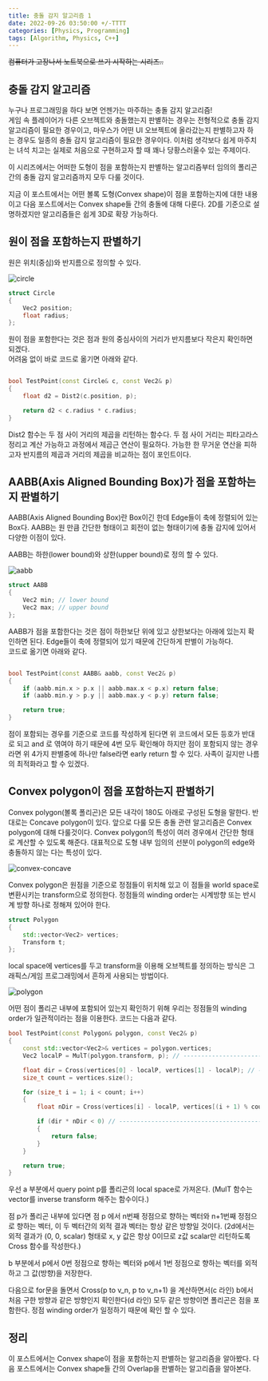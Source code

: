 ```yaml
---
title: 충돌 감지 알고리즘 1
date: 2022-09-26 03:50:00 +/-TTTT
categories: [Physics, Programming]
tags: [Algorithm, Physics, C++]  
---
```


~~컴퓨터가 고장나서 노트북으로 쓰기 시작하는 시리즈..~~

## 충돌 감지 알고리즘

누구나 프로그래밍을 하다 보면 언젠가는 마주하는 충돌 감지 알고리즘!  
게임 속 플레이어가 다른 오브젝트와 충돌했는지 판별하는 경우는 전형적으로 충돌 감지 알고리즘이 필요한 경우이고, 마우스가 어떤 UI 오브젝트에 올라갔는지 판별하고자 하는 경우도 일종의 충돌 감지 알고리즘이 필요한 경우이다. 이처럼 생각보다 쉽게 마주치는 녀석 치고는 실제로 처음으로 구현하고자 할 때 꽤나 당황스러울수 있는 주제이다.  

이 시리즈에서는 어떠한 도형이 점을 포함하는지 판별하는 알고리즘부터 임의의 폴리곤 간의 충돌 감지 알고리즘까지 모두 다룰 것이다.  

지금 이 포스트에서는 어떤 볼록 도형(Convex shape)이 점을 포함하는지에 대한 내용이고 다음 포스트에서는 Convex shape들 간의 충돌에 대해 다룬다. 2D를 기준으로 설명하겠지만 알고리즘들은 쉽게 3D로 확장 가능하다.  

## 원이 점을 포함하는지 판별하기 

원은 위치(중심)와 반지름으로 정의할 수 있다.  

![circle](/assets/img/collision/circle.png)  

```c++
struct Circle
{
    Vec2 position;
    float radius;
};
```

원이 점을 포함한다는 것은 점과 원의 중심사이의 거리가 반지름보다 작은지 확인하면 되겠다.  
어려움 없이 바로 코드로 옮기면 아래와 같다.  

```c++

bool TestPoint(const Circle& c, const Vec2& p)
{
    float d2 = Dist2(c.position, p);

    return d2 < c.radius * c.radius;
}

```

Dist2 함수는 두 점 사이 거리의 제곱을 리턴하는 함수다. 두 점 사이 거리는 피타고라스 정리고 계산 가능하고 과정에서 제곱근 연산이 필요하다. 가능한 한 무거운 연산을 피하고자 반지름의 제곱과 거리의 제곱을 비교하는 점이 포인트이다.  

## AABB(Axis Aligned Bounding Box)가 점을 포함하는지 판별하기

AABB(Axis Aligned Bounding Box)란 Box이긴 한데 Edge들이 축에 정렬되어 있는 Box다. AABB는 원 만큼 간단한 형태이고 회전이 없는 형태이기에 충돌 감지에 있어서 다양한 이점이 있다.  

AABB는 하한(lower bound)와 상한(upper bound)로 정의 할 수 있다. 

![aabb](/assets/img/collision/aabb.png)  

```c++
struct AABB
{
    Vec2 min; // lower bound
    Vec2 max; // upper bound
};
```

AABB가 점을 포함한다는 것은 점이 하한보단 위에 있고 상한보다는 아래에 있는지 확인하면 된다. Edge들이 축에 정렬되어 있기 때문에 간단하게 판별이 가능하다.  
코드로 옮기면 아래와 같다.  

```c++

bool TestPoint(const AABB& aabb, const Vec2& p)
{
    if (aabb.min.x > p.x || aabb.max.x < p.x) return false;
    if (aabb.min.y > p.y || aabb.max.y < p.y) return false;

    return true;
}

```

점이 포함되는 경우를 기준으로 코드를 작성하게 된다면 위 코드에서 모든 등호가 반대로 되고 and 로 엮여야 하기 때문에 4번 모두 확인해야 하지만 점이 포함되지 않는 경우라면 위 4가지 판별중에 하나만 false라면 early return 할 수 있다. 사족이 길지만 나름의 최적화라고 할 수 있겠다.  

## Convex polygon이 점을 포함하는지 판별하기

Convex polygon(볼록 폴리곤)은 모든 내각이 180도 아래로 구성된 도형을 말한다. 반대로는 Concave polygon이 있다. 앞으로 다룰 모든 충돌 관련 알고리즘은 Convex polygon에 대해 다룰것이다. Convex polygon의 특성이 여러 경우에서 간단한 형태로 계산할 수 있도록 해준다. 대표적으로 도형 내부 임의의 선분이 polygon의 edge와 충돌하지 않는 다는 특성이 있다.  

![convex-concave](/assets/img/collision/convex-concave.png)  

Convex polygon은 원점을 기준으로 정점들이 위치해 있고 이 점들을 world space로 변환시키는 transform으로 정의한다. 정점들의 winding order는 시계방향 또는 반시계 방향 하나로 정해져 있어야 한다.

```c++
struct Polygon
{
    std::vector<Vec2> vertices;
    Transform t;
};
```

local space에 vertices를 두고 transform을 이용해 오브젝트를 정의하는 방식은 그래픽스/게임 프로그래밍에서 흔하게 사용되는 방법이다.  

![polygon](/assets/img/collision/polygon.png)  

어떤 점이 폴리곤 내부에 포함되어 있는지 확인하기 위해 우리는 정점들의 winding order가 일관적이라는 점을 이용한다. 코드는 다음과 같다.  

```c++
bool TestPoint(const Polygon& polygon, const Vec2& p)
{
    const std::vector<Vec2>& vertices = polygon.vertices;
    Vec2 localP = MulT(polygon.transform, p); // ----------------------------------------- a

    float dir = Cross(vertices[0] - localP, vertices[1] - localP); // -------------------- b
    size_t count = vertices.size();

    for (size_t i = 1; i < count; i++)
    {
        float nDir = Cross(vertices[i] - localP, vertices[(i + 1) % count] - localP); // - c

        if (dir * nDir < 0) // ----------------------------------------------------------- d
        {
            return false;
        }
    }

    return true;
}
```

우선 a 부분에서 query point p를 폴리곤의 local space로 가져온다. (MulT 함수는 vector를 inverse transform 해주는 함수이다.)  

점 p가 폴리곤 내부에 있다면 점 p 에서 n번째 정점으로 향하는 벡터와 n+1번째 정점으로 향하는 벡터, 이 두 벡터간의 외적 결과 벡터는 항상 같은 방향일 것이다. (2d에서는 외적 결과가 (0, 0, scalar) 형태로 x, y 값은 항상 0이므로 z값 scalar만 리턴하도록 Cross 함수를 작성한다.)  

b 부분에서 p에서 0번 정점으로 향하는 벡터와 p에서 1번 정점으로 향하는 벡터를 외적하고 그 값(방향)을 저장한다.  

다음으로 for문을 돌면서 Cross(p to v_n, p to v_n+1) 을 계산하면서(c 라인) b에서 처음 구한 방향과 같은 방향인지 확인한다(d 라인) 모두 같은 방향이면 폴리곤은 점을 포함한다. 정점 winding order가 일정하기 때문에 확인 할 수 있다.

## 정리

이 포스트에서는 Convex shape이 점을 포함하는지 판별하는 알고리즘을 알아봤다. 다음 포스트에서는 Convex shape들 간의 Overlap을 판별하는 알고리즘을 알아본다.  